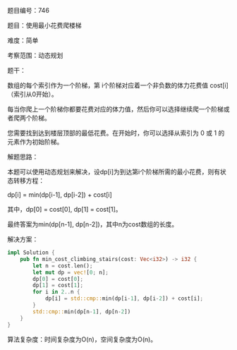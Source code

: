 题目编号：746

题目：使用最小花费爬楼梯

难度：简单

考察范围：动态规划

题干：

数组的每个索引作为一个阶梯，第 i个阶梯对应着一个非负数的体力花费值 cost[i]（索引从0开始）。

每当你爬上一个阶梯你都要花费对应的体力值，然后你可以选择继续爬一个阶梯或者爬两个阶梯。

您需要找到达到楼层顶部的最低花费。在开始时，你可以选择从索引为 0 或 1 的元素作为初始阶梯。

解题思路：

本题可以使用动态规划来解决，设dp[i]为到达第i个阶梯所需的最小花费，则有状态转移方程：

dp[i] = min(dp[i-1], dp[i-2]) + cost[i]

其中，dp[0] = cost[0], dp[1] = cost[1]。

最终答案为min(dp[n-1], dp[n-2])，其中n为cost数组的长度。

解决方案：

```rust
impl Solution {
    pub fn min_cost_climbing_stairs(cost: Vec<i32>) -> i32 {
        let n = cost.len();
        let mut dp = vec![0; n];
        dp[0] = cost[0];
        dp[1] = cost[1];
        for i in 2..n {
            dp[i] = std::cmp::min(dp[i-1], dp[i-2]) + cost[i];
        }
        std::cmp::min(dp[n-1], dp[n-2])
    }
}
```

算法复杂度：时间复杂度为O(n)，空间复杂度为O(n)。